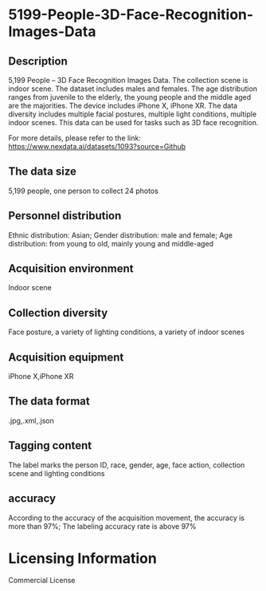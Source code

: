 # 5199-People-3D-Face-Recognition-Images-Data


## Description
5,199 People – 3D Face Recognition Images Data. The collection scene is indoor scene. The dataset includes males and females. The age distribution ranges from juvenile to the elderly, the young people and the middle aged are the majorities. The device includes iPhone X, iPhone XR. The data diversity includes multiple facial postures, multiple light conditions, multiple indoor scenes. This data can be used for tasks such as 3D face recognition.

For more details, please refer to the link: https://www.nexdata.ai/datasets/1093?source=Github


## The data size
5,199 people, one person to collect 24 photos

## Personnel distribution
Ethnic distribution: Asian; Gender distribution: male and female; Age distribution: from young to old, mainly young and middle-aged

## Acquisition environment
Indoor scene

## Collection diversity
Face posture, a variety of lighting conditions, a variety of indoor scenes

## Acquisition equipment
iPhone X,iPhone XR

## The data format
.jpg,.xml,.json

## Tagging content
The label marks the person ID, race, gender, age, face action, collection scene and lighting conditions

## accuracy
According to the accuracy of the acquisition movement, the accuracy is more than 97%; The labeling accuracy rate is above 97%

# Licensing Information
Commercial License
